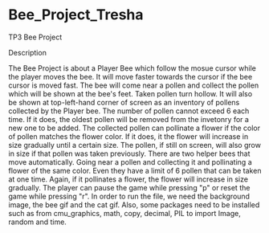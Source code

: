 # Bee_Project_Tresha
TP3 Bee Project

Description

The Bee Project is about a Player Bee which follow the mosue cursor while the player moves the bee. It will move faster towards the cursor if the bee cursor is moved fast. The bee will come near a pollen and collect the pollen which will be shown at the bee's feet. Taken pollen turn hollow. It will also be shown at top-left-hand corner of screen as an inventory of pollens collected by the Player bee. The number of pollen cannot exceed 6 each time. If it does, the oldest pollen will be removed from the invetonry for a new one to be added. The collected pollen can pollinate a flower if the color of pollen matches the flower color. If it does, it the flower will increase in size gradually until a certain size. The pollen, if still on screen, will also grow in size if that pollen was taken previously. There are two helper bees that move automatically. Going near a pollen and collecting it and pollinating a flower of the same color. Even they have a limit of 6 pollen that can be taken at one time. Again, if it pollinates a flower, the flower will increase in size gradually. The player can pause the game while pressing "p" or reset the game while pressing "r". In order to run the file, we need the background image, the bee gif and the cat gif. Also, some packages need to be installed such as from cmu_graphics, math, copy, decimal, PIL to import Image, random and time. 
